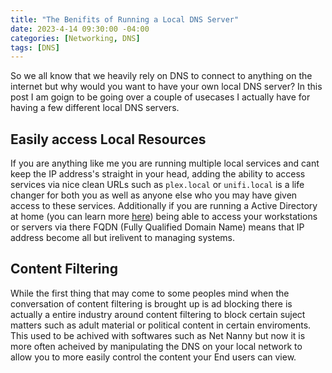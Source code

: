 ```yaml
---
title: "The Benifits of Running a Local DNS Server"
date: 2023-4-14 09:30:00 -04:00
categories: [Networking, DNS]
tags: [DNS]
---
```

So we all know that we heavily rely on DNS to connect to anything on the internet but why would you want to have your own local DNS server? In this post I am goign to be going over a couple of usecases I actually have for having a few different local DNS servers.

## Easily access Local Resources
If you are anything like me you are running multiple local services and cant keep the IP address's straight in your head, adding the ability to access services via nice clean URLs such as `plex.local` or `unifi.local` is a life changer for both you as well as anyone else who you may have given access to these services. Additionally if you are running a Active Directory at home (you can learn more [here](https://www.ryanvanmassenhoven.com/posts/AD-In-your-Homelab/)) being able to access your workstations or servers via there FQDN (Fully Qualified Domain Name) means that IP address become all but irelivent to managing systems.

## Content Filtering
While the first thing that may come to some peoples mind when the conversation of content filtering is brought up is ad blocking there is actually a entire industry around content filtering to block certain suject matters such as adult material or political content in certain enviroments. This used to be achived with softwares such as Net Nanny but now it is more often acheived by manipulating the DNS on your local network to allow you to more easily control the content your End users can view.